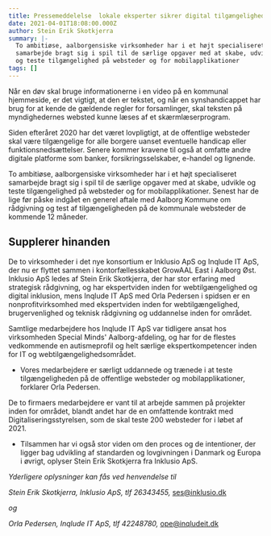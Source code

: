 ```yaml
---
title: Pressemeddelelse  lokale eksperter sikrer digital tilgængelighed
date: 2021-04-01T18:08:00.000Z
author: Stein Erik Skotkjerra
summary: |-
  To ambitiøse, aalborgensiske virksomheder har i et højt specialiseret
  samarbejde bragt sig i spil til de særlige opgaver med at skabe, udvikle
  og teste tilgængelighed på websteder og for mobilapplikationer
tags: []
---
```

Når en døv skal bruge informationerne i en video på en kommunal hjemmeside, er det vigtigt, at den er tekstet, og når en synshandicappet har brug for at kende de gældende regler for forsamlinger, skal teksten på myndighedernes websted kunne læses af et skærmlæserprogram.

Siden efteråret 2020 har det været lovpligtigt, at de offentlige websteder skal være tilgængelige for alle borgere uanset eventuelle handicap eller funktionsnedsættelser. Senere kommer kravene til også at omfatte andre digitale platforme som banker, forsikringsselskaber, e-handel og lignende.

To ambitiøse, aalborgensiske virksomheder har i et højt specialiseret samarbejde bragt sig i spil til de særlige opgaver med at skabe, udvikle og teste tilgængelighed på websteder og for mobilapplikationer. Senest har de lige før påske indgået en generel aftale med Aalborg Kommune om rådgivning og test af tilgængeligheden på de kommunale websteder de kommende 12 måneder.

## Supplerer hinanden

De to virksomheder i det nye konsortium er Inklusio ApS og Inqlude IT ApS, der nu er flyttet sammen i kontorfællesskabet GrowAAL East i Aalborg Øst. Inklusio ApS ledes af Stein Erik Skotkjerra, der har stor erfaring med strategisk rådgivning, og har ekspertviden inden for webtilgængelighed og digital inklusion, mens Inqlude IT ApS med Orla Pedersen i spidsen er en nonprofitvirksomhed med ekspertviden inden for webtilgængelighed, brugervenlighed og teknisk rådgivning og uddannelse inden for området.

Samtlige medarbejdere hos Inqlude IT ApS var tidligere ansat hos virksomheden Special Minds' Aalborg-afdeling, og har for de flestes vedkommende en autismeprofil og helt særlige ekspertkompetencer inden for IT og webtilgængelighedsområdet.

* Vores medarbejdere er særligt uddannede og trænede i at teste tilgængeligheden på de offentlige websteder og mobilapplikationer, forklarer Orla Pedersen.

De to firmaers medarbejdere er vant til at arbejde sammen på projekter inden for området, blandt andet har de en omfattende kontrakt med Digitaliseringsstyrelsen, som de skal teste 200 websteder for i løbet af 2021.

* Tilsammen har vi også stor viden om den proces og de intentioner, der ligger bag udvikling af standarden og lovgivningen i Danmark og Europa i øvrigt, oplyser Stein Erik Skotkjerra fra Inklusio ApS.

*Yderligere oplysninger kan fås ved henvendelse til*

*Stein Erik Skotkjerra, Inklusio ApS, tlf 26343455,* [ses@inklusio.dk](mailto:ses@inklusio.dk)

*og*

*Orla Pedersen, Inqlude IT ApS, tlf 42248780,* [ope@inqludeit.dk](mailto:ope@inqludeit.dk)